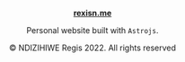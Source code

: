 <p  align="center"><b><a href="https://rexisn.me">rexisn.me</a></b></p>

<p align="center">Personal website built with <code>Astrojs</code>.</p>

<p align="center">&copy; NDIZIHIWE Regis 2022. All rights reserved</p>
